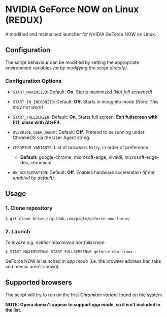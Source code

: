 # NVIDIA GeForce NOW on Linux (REDUX)

A modified and maintained launcher for NVIDIA GeForce NOW on Linux.


## Configuration

The script behaviour can be modified by setting the appropriate environment variables *(or by modifying the script directly).*

### Configuration Options

- `START_MAXIMIZED`: Default: **On**. Starts maximized *(Not full screened)*
- `START_IN_INCOGNITO`: Default: **Off**. Starts in incognito mode *(Note: This may not work)*
- `START_FULLSCREEN`: Default: **On**. Starts full screen. **Exit fullscreen with F11, close with Alt+F4.**
- `OVERRIDE_USER_AGENT`: Default: **Off**. Pretend to be running under ChromeOS via the User Agent string.
- `CHROMIUM_VARIANTS`: List of browsers to try, in order of preference.
    
    -  **Default:** google-chrome, microsoft-edge, vivaldi, microsoft-edge-dev, chromium

- `HW_ACCELERATION`: Default: **Off**. Enables hardware acceleration *(if not enabled by default)*

## Usage
### 1. Clone repository
   ```shell
   $ git clone https://github.com/piqle/geforce-now-linux/
   ```
### 2. Launch

*To invoke e.g. neither maximized nor fullscreen:*
```shell
$ START_MAXIMIZED=0 START_FULLSCREEN=0 geforce-now-linux
```
GeForce NOW is launched in *app mode* (i.e. the browser address bar, tabs and menus aren't shown).

## Supported browsers <a name="supported_browsers"></a>

The script will try to run on the first *Chromium variant* found on the system

**NOTE: Opera doesn't appear to support *app mode*, so it isn't included in the list.**
